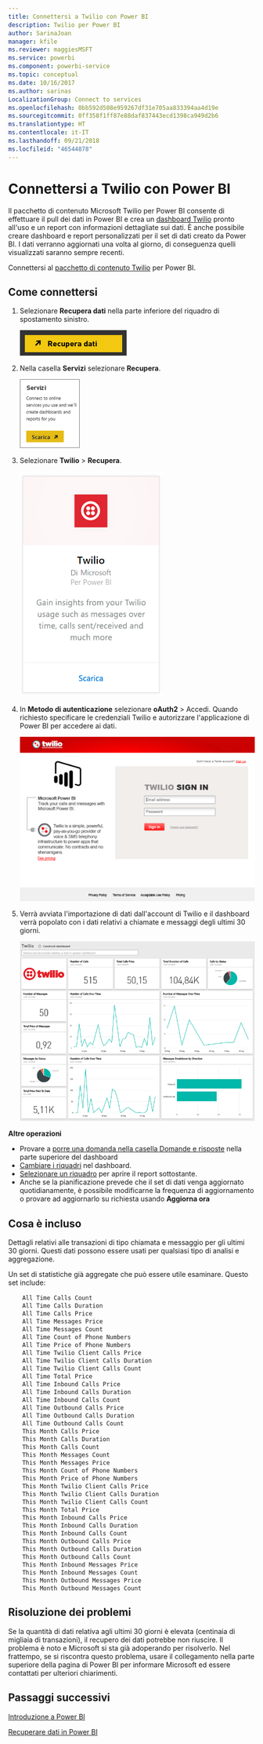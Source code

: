 ```yaml
---
title: Connettersi a Twilio con Power BI
description: Twilio per Power BI
author: SarinaJoan
manager: kfile
ms.reviewer: maggiesMSFT
ms.service: powerbi
ms.component: powerbi-service
ms.topic: conceptual
ms.date: 10/16/2017
ms.author: sarinas
LocalizationGroup: Connect to services
ms.openlocfilehash: 0bb592d508e959267df31e705aa833394aa4d19e
ms.sourcegitcommit: 0ff358f1ff87e88daf837443ecd1398ca949d2b6
ms.translationtype: HT
ms.contentlocale: it-IT
ms.lasthandoff: 09/21/2018
ms.locfileid: "46544878"
---
```

# <a name="connect-to-twilio-with-power-bi"></a>Connettersi a Twilio con Power BI
Il pacchetto di contenuto Microsoft Twilio per Power BI consente di effettuare il pull dei dati in Power BI e crea un [dashboard Twilio](https://powerbi.microsoft.com/integrations/twilio) pronto all'uso e un report con informazioni dettagliate sui dati. È anche possibile creare dashboard e report personalizzati per il set di dati creato da Power BI. I dati verranno aggiornati una volta al giorno, di conseguenza quelli visualizzati saranno sempre recenti.

Connettersi al [pacchetto di contenuto Twilio](https://app.powerbi.com/getdata/services/twilio) per Power BI.

## <a name="how-to-connect"></a>Come connettersi
1. Selezionare **Recupera dati** nella parte inferiore del riquadro di spostamento sinistro.
   
   ![](media/service-connect-to-twilio/pbi_getdata.png) 
2. Nella casella **Servizi** selezionare **Recupera**.
   
   ![](media/service-connect-to-twilio/pbi_getservices.png) 
3. Selezionare **Twilio** \> **Recupera**.
   
   ![](media/service-connect-to-twilio/twilio.png)
4. In **Metodo di autenticazione** selezionare **oAuth2** \> Accedi. Quando richiesto specificare le credenziali Twilio e autorizzare l'applicazione di Power BI per accedere ai dati.
   
   ![](media/service-connect-to-twilio/pbi_twilio_login.png)
5. Verrà avviata l'importazione di dati dall'account di Twilio e il dashboard verrà popolato con i dati relativi a chiamate e messaggi degli ultimi 30 giorni. 
   
   ![](media/service-connect-to-twilio/pbi_twilio_db.png)

**Altre operazioni**

* Provare a [porre una domanda nella casella Domande e risposte](consumer/end-user-q-and-a.md) nella parte superiore del dashboard
* [Cambiare i riquadri](service-dashboard-edit-tile.md) nel dashboard.
* [Selezionare un riquadro](consumer/end-user-tiles.md) per aprire il report sottostante.
* Anche se la pianificazione prevede che il set di dati venga aggiornato quotidianamente, è possibile modificarne la frequenza di aggiornamento o provare ad aggiornarlo su richiesta usando **Aggiorna ora**

## <a name="whats-included"></a>Cosa è incluso
Dettagli relativi alle transazioni di tipo chiamata e messaggio per gli ultimi 30 giorni. Questi dati possono essere usati per qualsiasi tipo di analisi e aggregazione.

Un set di statistiche già aggregate che può essere utile esaminare. Questo set include:

        All Time Calls Count  
        All Time Calls Duration  
        All Time Calls Price  
        All Time Messages Price  
        All Time Messages Count  
        All Time Count of Phone Numbers  
        All Time Price of Phone Numbers  
        All Time Twilio Client Calls Price  
        All Time Twilio Client Calls Duration  
        All Time Twilio Client Calls Count  
        All Time Total Price  
        All Time Inbound Calls Price  
        All Time Inbound Calls Duration  
        All Time Inbound Calls Count  
        All Time Outbound Calls Price  
        All Time Outbound Calls Duration  
        All Time Outbound Calls Count  
        This Month Calls Price  
        This Month Calls Duration  
        This Month Calls Count  
        This Month Messages Count  
        This Month Messages Price  
        This Month Count of Phone Numbers  
        This Month Price of Phone Numbers  
        This Month Twilio Client Calls Price  
        This Month Twilio Client Calls Duration  
        This Month Twilio Client Calls Count  
        This Month Total Price  
        This Month Inbound Calls Price  
        This Month Inbound Calls Duration  
        This Month Inbound Calls Count  
        This Month Outbound Calls Price  
        This Month Outbound Calls Duration  
        This Month Outbound Calls Count  
        This Month Inbound Messages Price  
        This Month Inbound Messages Count  
        This Month Outbound Messages Price  
        This Month Outbound Messages Count

## <a name="troubleshooting"></a>Risoluzione dei problemi
Se la quantità di dati relativa agli ultimi 30 giorni è elevata (centinaia di migliaia di transazioni), il recupero dei dati potrebbe non riuscire. Il problema è noto e Microsoft si sta già adoperando per risolverlo. Nel frattempo, se si riscontra questo problema, usare il collegamento nella parte superiore della pagina di Power BI per informare Microsoft ed essere contattati per ulteriori chiarimenti.

## <a name="next-steps"></a>Passaggi successivi
[Introduzione a Power BI](service-get-started.md)

[Recuperare dati in Power BI](service-get-data.md)


